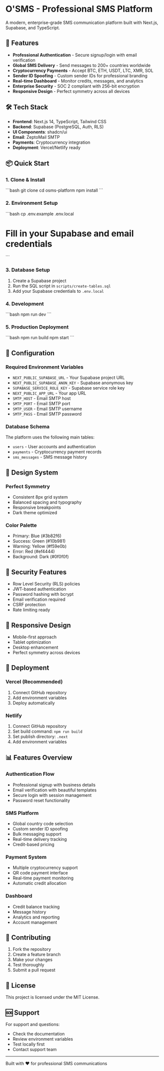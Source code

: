 # O'SMS - Professional SMS Platform

A modern, enterprise-grade SMS communication platform built with Next.js, Supabase, and TypeScript.

## 🚀 Features

- **Professional Authentication** - Secure signup/login with email verification
- **Global SMS Delivery** - Send messages to 200+ countries worldwide
- **Cryptocurrency Payments** - Accept BTC, ETH, USDT, LTC, XMR, SOL
- **Sender ID Spoofing** - Custom sender IDs for professional branding
- **Real-time Dashboard** - Monitor credits, messages, and analytics
- **Enterprise Security** - SOC 2 compliant with 256-bit encryption
- **Responsive Design** - Perfect symmetry across all devices

## 🛠️ Tech Stack

- **Frontend**: Next.js 14, TypeScript, Tailwind CSS
- **Backend**: Supabase (PostgreSQL, Auth, RLS)
- **UI Components**: shadcn/ui
- **Email**: ZeptoMail SMTP
- **Payments**: Cryptocurrency integration
- **Deployment**: Vercel/Netlify ready

## 📦 Quick Start

### 1. Clone & Install
\`\`\`bash
git clone <repository-url>
cd osms-platform
npm install
\`\`\`

### 2. Environment Setup
\`\`\`bash
cp .env.example .env.local
# Fill in your Supabase and email credentials
\`\`\`

### 3. Database Setup
1. Create a Supabase project
2. Run the SQL script in `scripts/create-tables.sql`
3. Add your Supabase credentials to `.env.local`

### 4. Development
\`\`\`bash
npm run dev
\`\`\`

### 5. Production Deployment
\`\`\`bash
npm run build
npm start
\`\`\`

## 🔧 Configuration

### Required Environment Variables
- `NEXT_PUBLIC_SUPABASE_URL` - Your Supabase project URL
- `NEXT_PUBLIC_SUPABASE_ANON_KEY` - Supabase anonymous key
- `SUPABASE_SERVICE_ROLE_KEY` - Supabase service role key
- `NEXT_PUBLIC_APP_URL` - Your app URL
- `SMTP_HOST` - Email SMTP host
- `SMTP_PORT` - Email SMTP port
- `SMTP_USER` - Email SMTP username
- `SMTP_PASS` - Email SMTP password

### Database Schema
The platform uses the following main tables:
- `users` - User accounts and authentication
- `payments` - Cryptocurrency payment records
- `sms_messages` - SMS message history

## 🎨 Design System

### Perfect Symmetry
- Consistent 8px grid system
- Balanced spacing and typography
- Responsive breakpoints
- Dark theme optimized

### Color Palette
- Primary: Blue (#3b82f6)
- Success: Green (#10b981)
- Warning: Yellow (#f59e0b)
- Error: Red (#ef4444)
- Background: Dark (#0f0f0f)

## 🔐 Security Features

- Row Level Security (RLS) policies
- JWT-based authentication
- Password hashing with bcrypt
- Email verification required
- CSRF protection
- Rate limiting ready

## 📱 Responsive Design

- Mobile-first approach
- Tablet optimization
- Desktop enhancement
- Perfect symmetry across devices

## 🚀 Deployment

### Vercel (Recommended)
1. Connect GitHub repository
2. Add environment variables
3. Deploy automatically

### Netlify
1. Connect GitHub repository
2. Set build command: `npm run build`
3. Set publish directory: `.next`
4. Add environment variables

## 📊 Features Overview

### Authentication Flow
- Professional signup with business details
- Email verification with beautiful templates
- Secure login with session management
- Password reset functionality

### SMS Platform
- Global country code selection
- Custom sender ID spoofing
- Bulk messaging support
- Real-time delivery tracking
- Credit-based pricing

### Payment System
- Multiple cryptocurrency support
- QR code payment interface
- Real-time payment monitoring
- Automatic credit allocation

### Dashboard
- Credit balance tracking
- Message history
- Analytics and reporting
- Account management

## 🤝 Contributing

1. Fork the repository
2. Create a feature branch
3. Make your changes
4. Test thoroughly
5. Submit a pull request

## 📄 License

This project is licensed under the MIT License.

## 🆘 Support

For support and questions:
- Check the documentation
- Review environment variables
- Test locally first
- Contact support team

---

Built with ❤️ for professional SMS communications
